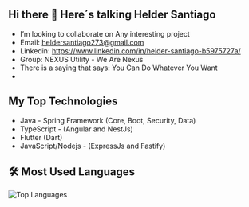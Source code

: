 ## Hi there 👋 Here´s talking Helder Santiago

- I’m looking to collaborate on Any interesting project
- Email: heldersantiago273@gmail.com
- Linkedin: https://www.linkedin.com/in/helder-santiago-b5975727a/
- Group: NEXUS Utility - We Are Nexus
- There is a saying that says: You Can Do Whatever You Want
- 
## My Top Technologies
- Java - Spring Framework (Core, Boot, Security, Data)
- TypeScript - (Angular and NestJs)
- Flutter (Dart)
- JavaScript/Nodejs - (ExpressJs and Fastify)

## 🛠️ Most Used Languages
![Top Languages](https://github-readme-stats.vercel.app/api/top-langs/?username=heldersantiago&layout=compact&theme=radical)



